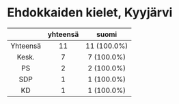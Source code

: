 # Ehdokkaiden kielet, Kyyjärvi

| |yhteensä|suomi|
|:---:|:---:|:---:|
|Yhteensä|11|11 (100.0%)|
|Kesk.|7|7 (100.0%)|
|PS|2|2 (100.0%)|
|SDP|1|1 (100.0%)|
|KD|1|1 (100.0%)|

